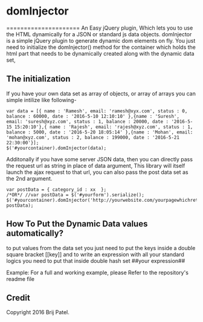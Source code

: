 # domInjector
=====================
An Easy jQuery plugin, Which lets you to use the HTML dynamically for a JSON or standard js data objects. 
domInjector is a simple jQuery plugin to generate dynamic dom elements on fly. You just need to initialize 
the domInjector() method for the container which holds the html part that needs to be dynamically created along with
the dynamic data set, 

## The initialization

If you have your own data set as array of objects, or array of arrays you can simple intilize like following-

	var data = [{ name : 'Ramesh', email: 'ramesh@xyx.com', status : 0, balance : 60000, date : '2016-5-10 12:10:10' },{name : 'Suresh', email: 'suresh@xyz.com', status : 1, balance : 20000, date : '2016-5-15 15:20:10'},{ name : 'Rajesh', email: 'rajesh@xyz.com', status : 1, balance : 5000, date : '2016-5-20 18:05:14' },{name : 'Mohan', email: 'mohan@xyz.com', status : 2, balance : 199000, date : '2016-5-21 22:30:00'}];
	$('#yourcontainer).domInjector(data);

Additonally if you have some server JSON data, then you can directly pass the request url as string in place of 
data argument, This library will itself launch the ajax request to that url, you can also pass the post data set as 
the 2nd argument.

	var postData = { category_id : xx  };
	/*OR*/ //var postData = $('#yourform').serialize(); 
	$('#yourcontainer).domInjector('http://yourwebsite.com/yourpagewhichreturnsjsonstring', postData);


## How To Put the Dynamic Data values automatically?

to put values from the data set you just need to put the keys inside a double square bracket [[key]]
and to write an expression with all your standard logics you need to put that inside double hash set ##your expression##

Example: 
For a full and working example, please Refer to the repository's readme file


## Credit

Copyright 2016 Brij Patel.
